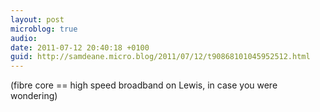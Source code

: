 ```yaml
---
layout: post
microblog: true
audio: 
date: 2011-07-12 20:40:18 +0100
guid: http://samdeane.micro.blog/2011/07/12/t90868101045952512.html
---
```

(fibre core == high speed broadband on Lewis, in case you were wondering)
